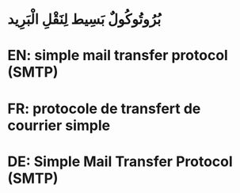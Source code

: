 # بُرُوتُوكُولٌ بَسِيط لِنَقْلِ الْبَرِيد

# EN: simple mail transfer protocol (SMTP)

# FR: protocole de transfert de courrier simple

# DE: Simple Mail Transfer Protocol (SMTP)

